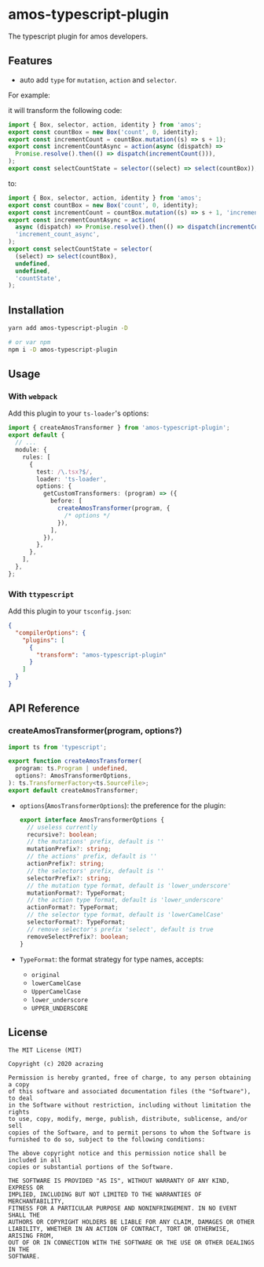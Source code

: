 # amos-typescript-plugin

The typescript plugin for amos developers.

## Features

- auto add `type` for `mutation`, `action` and `selector`.

For example:

it will transform the following code:

```typescript jsx
import { Box, selector, action, identity } from 'amos';
export const countBox = new Box('count', 0, identity);
export const incrementCount = countBox.mutation((s) => s + 1);
export const incrementCountAsync = action(async (dispatch) =>
  Promise.resolve().then(() => dispatch(incrementCount())),
);
export const selectCountState = selector((select) => select(countBox));
```

to:

```typescript jsx
import { Box, selector, action, identity } from 'amos';
export const countBox = new Box('count', 0, identity);
export const incrementCount = countBox.mutation((s) => s + 1, 'increment_count');
export const incrementCountAsync = action(
  async (dispatch) => Promise.resolve().then(() => dispatch(incrementCount())),
  'increment_count_async',
);
export const selectCountState = selector(
  (select) => select(countBox),
  undefined,
  undefined,
  'countState',
);
```

## Installation

```bash
yarn add amos-typescript-plugin -D

# or var npm
npm i -D amos-typescript-plugin
```

## Usage

### With `webpack`

Add this plugin to your `ts-loader`'s options:

```typescript jsx
import { createAmosTransformer } from 'amos-typescript-plugin';
export default {
  // ...
  module: {
    rules: [
      {
        test: /\.tsx?$/,
        loader: 'ts-loader',
        options: {
          getCustomTransformers: (program) => ({
            before: [
              createAmosTransformer(program, {
                /* options */
              }),
            ],
          }),
        },
      },
    ],
  },
};
```

### With `ttypescript`

Add this plugin to your `tsconfig.json`:

```json
{
  "compilerOptions": {
    "plugins": [
      {
        "transform": "amos-typescript-plugin"
      }
    ]
  }
}
```

## API Reference

### createAmosTransformer(program, options?)

```typescript jsx
import ts from 'typescript';

export function createAmosTransformer(
  program: ts.Program | undefined,
  options?: AmosTransformerOptions,
): ts.TransformerFactory<ts.SourceFile>;
export default createAmosTransformer;
```

- `options`(`AmosTransformerOptions`): the preference for the plugin:

  ```typescript jsx
  export interface AmosTransformerOptions {
    // useless currently
    recursive?: boolean;
    // the mutations' prefix, default is ''
    mutationPrefix?: string;
    // the actions' prefix, default is ''
    actionPrefix?: string;
    // the selectors' prefix, default is ''
    selectorPrefix?: string;
    // the mutation type format, default is 'lower_underscore'
    mutationFormat?: TypeFormat;
    // the action type format, default is 'lower_underscore'
    actionFormat?: TypeFormat;
    // the selector type format, default is 'lowerCamelCase'
    selectorFormat?: TypeFormat;
    // remove selector's prefix 'select', default is true
    removeSelectPrefix?: boolean;
  }
  ```

- `TypeFormat`: the format strategy for type names, accepts:
  - `original`
  - `lowerCamelCase`
  - `UpperCamelCase`
  - `lower_underscore`
  - `UPPER_UNDERSCORE`

## License

```text
The MIT License (MIT)

Copyright (c) 2020 acrazing

Permission is hereby granted, free of charge, to any person obtaining a copy
of this software and associated documentation files (the "Software"), to deal
in the Software without restriction, including without limitation the rights
to use, copy, modify, merge, publish, distribute, sublicense, and/or sell
copies of the Software, and to permit persons to whom the Software is
furnished to do so, subject to the following conditions:

The above copyright notice and this permission notice shall be included in all
copies or substantial portions of the Software.

THE SOFTWARE IS PROVIDED "AS IS", WITHOUT WARRANTY OF ANY KIND, EXPRESS OR
IMPLIED, INCLUDING BUT NOT LIMITED TO THE WARRANTIES OF MERCHANTABILITY,
FITNESS FOR A PARTICULAR PURPOSE AND NONINFRINGEMENT. IN NO EVENT SHALL THE
AUTHORS OR COPYRIGHT HOLDERS BE LIABLE FOR ANY CLAIM, DAMAGES OR OTHER
LIABILITY, WHETHER IN AN ACTION OF CONTRACT, TORT OR OTHERWISE, ARISING FROM,
OUT OF OR IN CONNECTION WITH THE SOFTWARE OR THE USE OR OTHER DEALINGS IN THE
SOFTWARE.
```
